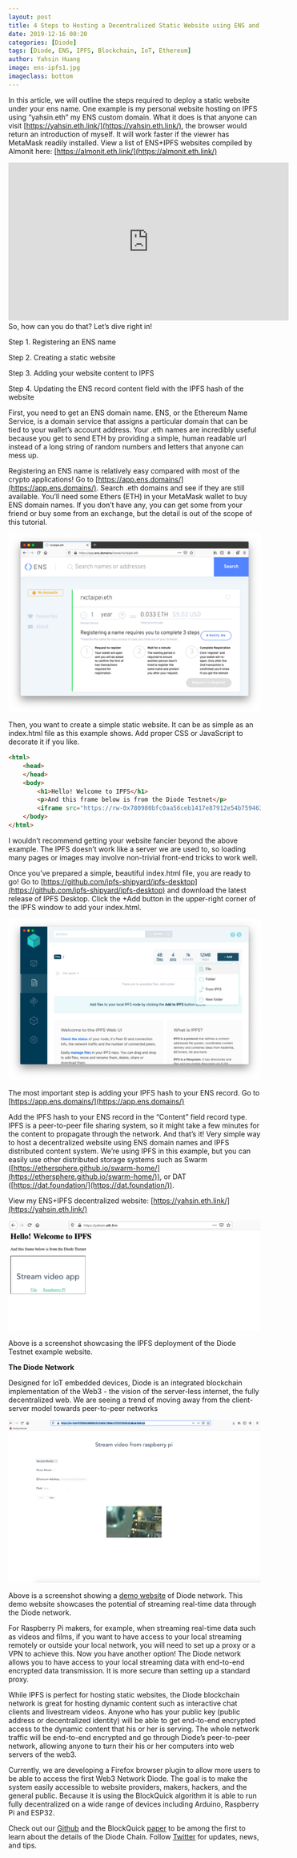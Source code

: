 ```yaml
---
layout: post
title: 4 Steps to Hosting a Decentralized Static Website using ENS and IPFS
date: 2019-12-16 00:20
categories: [Diode]
tags: [Diode, ENS, IPFS, Blockchain, IoT, Ethereum]
author: Yahsin Huang
image: ens-ipfs1.jpg
imageclass: bottom
---
```


In this article, we will outline the steps required to deploy a static website under your ens name. One example is my personal website hosting on IPFS using “yahsin.eth” my ENS custom domain. What it does is that anyone can visit [https://yahsin.eth.link/](https://yahsin.eth.link/), the browser would return an introduction of myself. It will work faster if the viewer has MetaMask readily installed. View a list of ENS+IPFS websites compiled by Almonit here: [https://almonit.eth.link/](https://almonit.eth.link/)

<iframe width="560" height="315" src="https://www.youtube.com/embed/oA4oOY5zgU0" frameborder="0" allow="accelerometer; autoplay; encrypted-media; gyroscope; picture-in-picture" allowfullscreen></iframe>

<br/>
So, how can you do that? Let’s dive right in!

Step 1. Registering an ENS name

Step 2. Creating a static website

Step 3. Adding your website content to IPFS

Step 4. Updating the ENS record content field with the IPFS hash of the website

First, you need to get an ENS domain name. ENS, or the Ethereum Name Service, is a domain service that assigns a particular domain that can be tied to your wallet’s account address. Your .eth names are incredibly useful because you get to send ETH by providing a simple, human readable url instead of a long string of random numbers and letters that anyone can mess up.

Registering an ENS name is relatively easy compared with most of the crypto applications! Go to [https://app.ens.domains/](https://app.ens.domains/). Search .eth domains and see if they are still available. You’ll need some Ethers (ETH) in your MetaMask wallet to buy ENS domain names. If you don’t have any, you can get some from your friend or buy some from an exchange, but the detail is out of the scope of this tutorial.

![alt_text](/images/blog/ens-ipfs2.png "image_tooltip")


Then, you want to create a simple static website. It can be as simple as an index.html file as this example shows. Add proper CSS or JavaScript to decorate it if you like.


```html
<html>
    <head>
    </head>
    <body>
        <h1>Hello! Welcome to IPFS</h1>
        <p>And this frame below is from the Diode Testnet</p>
        <iframe src="https://rw-0x780980bfc0aa56ceb1417e87912e54b759463090.diode.link"></iframe>
    </body>
</html>
```


I wouldn’t recommend getting your website fancier beyond the above example. The IPFS doesn’t work like a server we are used to, so loading many pages or images may involve non-trivial front-end tricks to work well.

Once you’ve prepared a simple, beautiful index.html file, you are ready to go! Go to [https://github.com/ipfs-shipyard/ipfs-desktop](https://github.com/ipfs-shipyard/ipfs-desktop) and download the latest release of IPFS Desktop. Click the +Add button in the upper-right corner of the IPFS window to add your index.html.

![alt_text](/images/blog/ens-ipfs3.png "image_tooltip")


The most important step is adding your IPFS hash to your ENS record. Go to [https://app.ens.domains/](https://app.ens.domains/)

Add the IPFS hash to your ENS record in the “Content” field record type. IPFS is a peer-to-peer file sharing system, so it might take a few minutes for the content to propagate through the network. And that’s it! Very simple way to host a decentralized website using ENS domain names and IPFS distributed content system. We’re using IPFS in this example, but you can easily use other distributed storage systems such as Swarm ([https://ethersphere.github.io/swarm-home/](https://ethersphere.github.io/swarm-home/)), or DAT ([https://dat.foundation/](https://dat.foundation/)).

View my ENS+IPFS decentralized website: [https://yahsin.eth.link/](https://yahsin.eth.link/)


![alt_text](/images/blog/ens-ipfs4.png "image_tooltip")

Above is a screenshot showcasing the IPFS deployment of the Diode Testnet example website.

**The Diode Network**

Designed for IoT embedded devices, Diode is an integrated blockchain implementation of the Web3 - the vision of the server-less internet, the fully decentralized web. We are seeing a trend of moving away from the client-server model towards peer-to-peer networks


![alt_text](/images/blog/ens-ipfs5.png "image_tooltip")


Above is a screenshot showing a [demo website](https://pi-taipei.diode.link) of Diode network. This demo website showcases the potential of streaming real-time data through the Diode network. 

For Raspberry Pi makers, for example, when streaming real-time data such as videos and films, if you want to have access to your local streaming remotely or outside your local network, you will need to set up a proxy or a VPN to achieve this. Now you have another option! The Diode network allows you to have access to your local streaming data with end-to-end encrypted data transmission. It is more secure than setting up a standard proxy.

While IPFS is perfect for hosting static websites, the Diode blockchain network is great for hosting dynamic content such as interactive chat clients and livestream videos. Anyone who has your public key (public address or decentralized identity) will be able to get end-to-end encrypted access to the dynamic content that his or her is serving. The whole network traffic will be end-to-end encrypted and go through Diode’s peer-to-peer network, allowing anyone to turn their his or her computers into web servers of the web3.

Currently, we are developing a Firefox browser plugin to allow more users to be able to access the first Web3 Network Diode. The goal is to make the system easily accessible to website providers, makers, hackers, and the general public. Because it is using the BlockQuick algorithm it is able to run fully decentralized on a wide range of devices including Arduino, Raspberry Pi and ESP32.

Check out our [Github](https://github.com/diodechain) and the BlockQuick [paper](https://eprint.iacr.org/2019/579.pdf) to be among the first to learn about the details of the Diode Chain. Follow [Twitter](https://twitter.com/diode_chain) for updates, news, and tips.
